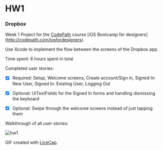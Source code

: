 # HW1 
### Dropbox

Week 1 Project for the [CodePath](http://www.codepath.com/) course [iOS Bootcamp for designers] (http://codepath.com/iosfordesigners).

Use Xcode to implement the flow between the screens of the Dropbox app.

Time spent: 6 hours spent in total

Completed user stories:
 * [x] Required: Setup, Welcome screens, Create account/Sign in, Signed In: New User, Signed In: Existing User, Logging Out
 * [x] Optional: UITextFields for the Signed In forms and handling dismissing the keyboard
 * [x] Optional: Swipe through the welcome screens instead of just tapping them
 

Walkthrough of all user stories:

![hw1](https://cloud.githubusercontent.com/assets/10460611/6100169/99b939e2-afbe-11e4-9406-60dcd113da48.gif)

GIF created with [LiceCap](http://www.cockos.com/licecap/).
